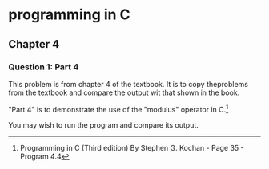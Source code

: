 # programming in C
## Chapter 4

### Question 1: Part 4

This problem is from chapter 4 of the textbook. It is to copy theproblems from the textbook and compare the output wit that shown in the book.

"Part 4" is to demonstrate the use of the "modulus" operator in C.[^1]

You may wish to run the program and compare its output.

[^1]: Programming in C (Third edition) By Stephen G. Kochan - Page 35 - Program 4.4